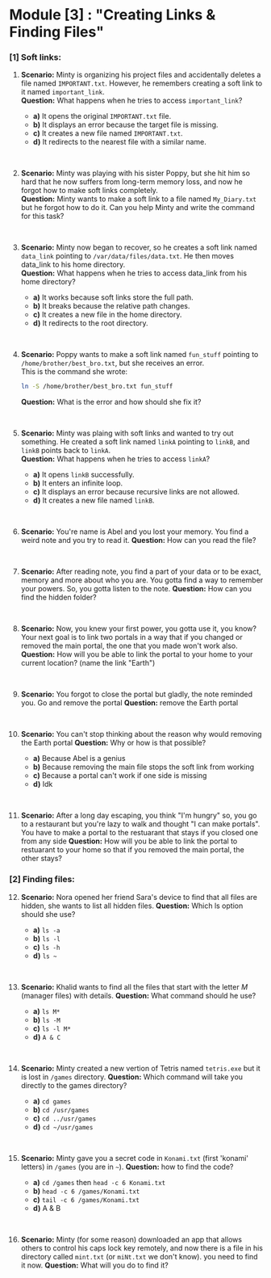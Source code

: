 # Module [3] : **"Creating Links & Finding Files"**
### [1] Soft links:
1. **Scenario:** Minty is organizing his project files and accidentally deletes a file named `IMPORTANT.txt`. However, he remembers creating a soft link to it named `important_link`.  
**Question:** What happens when he tries to access `important_link`?  

    - **a)** It opens the original `IMPORTANT.txt` file.  
    - **b)** It displays an error because the target file is missing.   
    - **c)** It creates a new file named `IMPORTANT.txt`.  
    - **d)** It redirects to the nearest file with a similar name.  

<br>

2. **Scenario:** Minty was playing with his sister Poppy, but she hit him so hard that he now suffers from long-term memory loss, and now he forgot how to make soft links completely.  
**Question:** Minty wants to make a soft link to a file named `My_Diary.txt` but he forgot how to do it. Can you help Minty and write the command for this task?

<br>

3. **Scenario:** Minty now began to recover, so he creates a soft link named `data_link` pointing to `/var/data/files/data.txt`. He then moves data_link to his home directory.  
**Question:** What happens when he tries to access data_link from his home directory?

    - **a)** It works because soft links store the full path.  
    - **b)** It breaks because the relative path changes.  
    - **c)** It creates a new file in the home directory.  
    - **d)** It redirects to the root directory.  

<br>

4. **Scenario:** Poppy wants to make a soft link named `fun_stuff` pointing to `/home/brother/best_bro.txt`, but she receives an error.  
This is the command she wrote:  
    ```bash
    ln -S /home/brother/best_bro.txt fun_stuff
    ```  
    **Question:** What is the error and how should she fix it?  

<br>

5. **Scenario:** Minty was plaing with soft links and wanted to try out something. He created a soft link named `linkA` pointing to `linkB`, and `linkB` points back to `linkA`.  
**Question:** What happens when he tries to access `linkA`?  

    - **a)** It opens `linkB` successfully. 
    - **b)** It enters an infinite loop.
    - **c)** It displays an error because recursive links are not allowed.
    - **d)** It creates a new file named `linkB`.

<br>

6. **Scenario:** You're name is Abel and you lost your memory. You find a weird note and you try to read it. 
**Question:** How can you read the file?  

<br>

7. **Scenario:** After reading note, you find a part of your data or to be exact, memory and more about who you are. You gotta find a way to remember your powers. So, you gotta listen to the note.
**Question:** How can you find the hidden folder?

<br>

8. **Scenario:** Now, you knew your first power, you gotta use it, you know? Your next goal is to link two portals in a way that if you changed or removed the main portal, the one that you made won't work also.
**Question:** How will you be able to link the portal to your home to your current location? (name the link "Earth")  

<br>

9. **Scenario:** You forgot to close the portal but gladly, the note reminded you. Go and remove the portal 
**Question:** remove the Earth portal

<br>

10. **Scenario:** You can't stop thinking about the reason why would removing the Earth portal
**Question:** Why or how is that possible?

    - **a)** Because Abel is a genius
    - **b)** Because removing the main file stops the soft link from working
    - **c)** Because a portal can't work if one side is missing
    - **d)** Idk

<br>

11. **Scenario:** After a long day escaping, you think "I'm hungry" so, you go to a restaurant but you're lazy to walk and thought "I can make portals". You have to make a portal to the restuarant that stays if you closed one from any side 
**Question:** How will you be able to link the portal to restuarant to your home so that if you removed the main portal, the other stays?

### [2] Finding files:
12. **Scenario:** Nora opened her friend Sara's device to find that all files are hidden, she wants to list all hidden files.
**Question:** Which ls option should she use?

    - **a)** `ls -a`
    - **b)** `ls -l`
    - **c)** `ls -h`
    - **d)** `ls ~`

<br>

13. **Scenario:** Khalid wants to find all the files that start with the letter *M* (manager files) with details.
**Question:** What command should he use?

    - **a)** `ls M*`
    - **b)** `ls -M`
    - **c)** `ls -l M*`
    - **d)** `A & C`

<br>

14. **Scenario:** Minty created a new vertion of Tetris named `tetris.exe` but it is lost in `/games` directory.
**Question:** Which command will take you directly to the games directory?

    - **a)** `cd games`
    - **b)** `cd /usr/games`
    - **c)** `cd ../usr/games`
    - **d)** `cd ~/usr/games`

<br>

15. **Scenario:** Minty gave you a secret code in `Konami.txt` (first 'konami' letters) in `/games` (you are in `~`).
**Question:** how to find the code?

    - **a)** `cd /games` then `head -c 6 Konami.txt`
    - **b)** `head -c 6 /games/Konami.txt`
    - **c)** `tail -c 6 /games/Konami.txt`
    - **d)** A & B

<br>

16. **Scenario:** Minty (for some reason) downloaded an app that allows others to control his caps lock key remotely, and now there is a file in his directory called `mint.txt` (or `miNt.txt` we don't know). you need to find it now.
**Question:** What will you do to find it?

<br>

